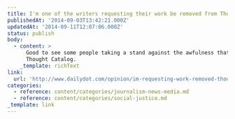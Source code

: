 ```yaml
---
title: I'm one of the writers requesting their work be removed from Thought Catalog
publishedAt: '2014-09-03T13:42:21.000Z'
updatedAt: '2014-09-11T12:07:06.000Z'
status: publish
body:
  - content: >
      Good to see some people taking a stand against the awfulness that is
      Thought Catalog.
    _template: richText
link:
  url: 'http://www.dailydot.com/opinion/im-requesting-work-removed-thought-catalog/'
categories:
  - reference: content/categories/journalism-news-media.md
  - reference: content/categories/social-justice.md
_template: link
---
```



